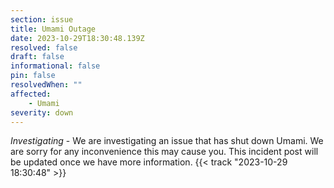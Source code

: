 ```yaml
---
section: issue
title: Umami Outage
date: 2023-10-29T18:30:48.139Z
resolved: false
draft: false
informational: false
pin: false
resolvedWhen: ""
affected:
    - Umami
severity: down
---
```

*Investigating* - We are investigating an issue that has shut down Umami. We are sorry for any inconvenience this may cause you. This incident post will be updated once we have more information. {{< track "2023-10-29 18:30:48" >}}